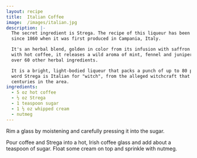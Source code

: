 ```yaml
---
layout: recipe
title:  Italian Coffee
image:  /images/italian.jpg
description: |-
  The secret ingredient is Strega. The recipe of this liqueur has been a secret
  since 1860 when it was first produced in Campania, Italy.

  It's an herbal blend, golden in color from its infusion with saffron. When mixed
  with hot coffee, it releases a wild aroma of mint, fennel and juniper, along with
  over 60 other herbal ingredients.

  It is a bright, light-bodied liqueur that packs a punch of up to 80 proof. The
  word Strega is Italian for "witch", from the alleged witchcraft that dates back
  centuries in the area.
ingredients:
  - 5 oz hot coffee
  - ½ oz Strega
  - 1 teaspoon sugar
  - 1 ½ oz whipped cream
  - nutmeg
---
```

Rim a glass by moistening and carefully pressing it into the sugar.

Pour coffee and Strega into a hot, Irish coffee glass and add about a teaspoon
of sugar. Float some cream on top and sprinkle with nutmeg.
